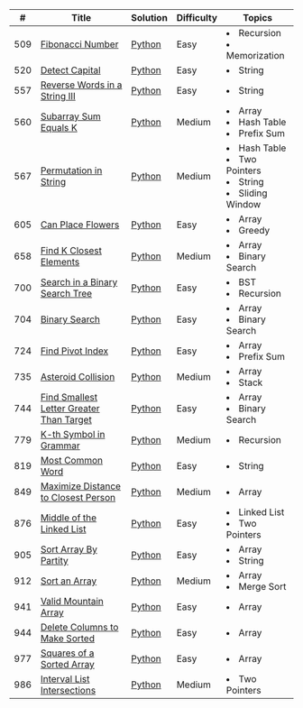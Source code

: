 | #   | Title                                                                                                               | Solution                                                  | Difficulty | Topics                                                                         |
|-----|---------------------------------------------------------------------------------------------------------------------|-----------------------------------------------------------|------------|--------------------------------------------------------------------------------|
| 509 | [Fibonacci Number](https://leetcode.com/problems/fibonacci-number/)                                                 | [Python](509.Fibonacci_Number.py)                         | Easy       | <li>Recursion</li><li>Memorization</li>                                        | 
| 520 | [Detect Capital](https://leetcode.com/problems/detect-capital/)                                                     | [Python](520.Detect_Capital.py)                           | Easy       | <li>String</li>                                                                |
| 557 | [Reverse Words in a String III](https://leetcode.com/problems/reverse-words-in-a-string-iii/)                       | [Python](557.Reverse_Words_in_a_String_III.py)            | Easy       | <li>String</li>                                                                |
| 560 | [Subarray Sum Equals K](https://leetcode.com/problems/subarray-sum-equals-k/)                                       | [Python](560.Subarray_Sum_Equals_K.py)                    | Medium     | <li>Array</li><li>Hash Table</li><li>Prefix Sum</li>                           |
| 567 | [Permutation in String](https://leetcode.com/problems/permutation-in-string/)                                       | [Python](567.Permutation_in_String.py)                    | Medium     | <li>Hash Table</li><li>Two Pointers</li><li>String</li><li>Sliding Window</li> |
| 605 | [Can Place Flowers](https://leetcode.com/problems/can-place-flowers/)                                               | [Python](605.Can_Place_Flowers.py)                        | Easy       | <li>Array</li><li>Greedy</li>                                                  |
| 658 | [Find K Closest Elements](https://leetcode.com/problems/find-k-closest-elements/)                                   | [Python](658.Find_K_Closest_Elements.py)                  | Medium     | <li>Array</li><li>Binary Search</li>                                           | 
| 700 | [Search in a Binary Search Tree](https://leetcode.com/problems/search-in-a-binary-search-tree/)                     | [Python](700.Search_in_a_Binary_Search_Tree.py)           | Easy       | <li>BST</li><li>Recursion</li>                                                 |
| 704 | [Binary Search](https://leetcode.com/problems/binary-search/)                                                       | [Python](704.Binary_Search.py)                            | Easy       | <li>Array</li><li>Binary Search</li>                                           | 
| 724 | [Find Pivot Index](https://leetcode.com/problems/find-pivot-index/)                                                 | [Python](724.Find_Pivot_Index.py)                         | Easy       | <li>Array</li><li>Prefix Sum</li>                                              |
| 735 | [Asteroid Collision](https://leetcode.com/problems/asteroid-collision/)                                             | [Python](735.Asteroid_Collision.py)                       | Medium     | <li>Array</li><li>Stack</li>                                                   |
| 744 | [Find Smallest Letter Greater Than Target](https://leetcode.com/problems/find-smallest-letter-greater-than-target/) | [Python](744.Find_Smallest_Letter_Greater_Than_Target.py) | Easy       | <li>Array</li><li>Binary Search</li>                                           | 
| 779 | [K-th Symbol in Grammar](https://leetcode.com/problems/k-th-symbol-in-grammar/)                                     | [Python](779.K-th_Symbol_in_Grammar.py)                   | Medium     | <li>Recursion</li>                                                             | 
| 819 | [Most Common Word](https://leetcode.com/problems/most-common-word/)                                                 | [Python](819.Most_Common_Word.py)                         | Easy       | <li>String</li>                                                                | 
| 849 | [Maximize Distance to Closest Person](https://leetcode.com/problems/maximize-distance-to-closest-person/)           | [Python](849.Maximize_Distance_to_Closest_Person.py)      | Medium     | <li>Array</li>                                                                 |
| 876 | [Middle of the Linked List](https://leetcode.com/problems/middle-of-the-linked-list/)                               | [Python](876.Middle_of_the_Linked_List.py)                | Easy       | <li>Linked List</li><li>Two Pointers</li>                                      |
| 905 | [Sort Array By Partity](https://leetcode.com/problems/sort-array-by-parity/)                                        | [Python](905.Sort_Array_By_Parity.py)                     | Easy       | <li>Array</li><li>String</li>                                                  | 
| 912 | [Sort an Array](https://leetcode.com/problems/sort-an-array/)                                                       | [Python](912.Sort_an_Array.py)                            | Medium     | <li>Array</li><li>Merge Sort</li>                                              |
| 941 | [Valid Mountain Array](https://leetcode.com/problems/valid-mountain-array/)                                         | [Python](941.Valid_Mountain_Array.py)                     | Easy       | <li>Array</li>                                                                 | 
| 944 | [Delete Columns to Make Sorted](https://leetcode.com/problems/delete-columns-to-make-sorted/)                       | [Python](944.DeleteColumns_to_Make_Sorted.py)             | Easy       | <li>Array</li>                                                                 |
| 977 | [Squares of a Sorted Array](https://leetcode.com/problems/squares-of-a-sorted-array/)                               | [Python](977.Squares_of_a_Sorted_Array.py)                | Easy       | <li>Array</li>                                                                 |
| 986 | [Interval List Intersections](https://leetcode.com/problems/interval-list-intersections/)                           | [Python](986.Interval_List_Intersections.py)              | Medium     | <li>Two Pointers</li>                                                          |